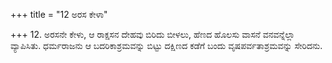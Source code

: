 +++
title = "12 ಅರಸ ಕೇಳಾ"

+++
12. ಅರಸನೇ ಕೇಳು, ಆ ರಾಕ್ಷಸನ ದೇಹವು ಬಿರಿದು ಬೀಳಲು, ಹೆಣದ ಹೊಲಸು ವಾಸನೆ ವನವನ್ನೆಲ್ಲಾ ವ್ಯಾಪಿಸಿತು. ಧರ್ಮರಾಜನು ಆ ಬದರಿಕಾಶ್ರಮವನ್ನು ಬಿಟ್ಟು ದಕ್ಷಿಣದ ಕಡೆಗೆ ಬಂದು ವೃಷಪರ್ವತಾಶ್ರಮವನ್ನು ಸೇರಿದನು.